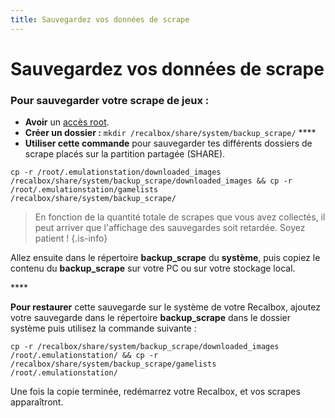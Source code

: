 ```yaml
---
title: Sauvegardez vos données de scrape
---
```


# Sauvegardez vos données de scrape

### **Pour sauvegarder** votre scrape de jeux :

* **Avoir** un [accès root](/fr/tutoriels/systeme/acces/acces-root-via-terminal). 
* **Créer un dossier :**   `mkdir /recalbox/share/system/backup_scrape/`  ****
* **Utiliser cette commande** pour sauvegarder tes différents dossiers de scrape placés sur la partition partagée \(SHARE\). 

`cp -r /root/.emulationstation/downloaded_images /recalbox/share/system/backup_scrape/downloaded_images && cp -r /root/.emulationstation/gamelists /recalbox/share/system/backup_scrape/`




>En fonction de la quantité totale de scrapes que vous avez collectés, il peut arriver que l'affichage des sauvegardes soit retardée. Soyez patient !
{.is-info}

Allez ensuite dans le répertoire **backup\_scrape** du **système**, puis copiez le contenu du **backup\_scrape** sur votre PC ou sur votre stockage local.

\*\*\*\*

**Pour restaurer** cette sauvegarde sur le système de votre Recalbox, ajoutez votre sauvegarde dans le répertoire **backup\_scrape** dans le dossier système puis utilisez la commande suivante :

`cp -r /recalbox/share/system/backup_scrape/downloaded_images /root/.emulationstation/ && cp -r /recalbox/share/system/backup_scrape/gamelists /root/.emulationstation/`

Une fois la copie terminée, redémarrez votre Recalbox, et vos scrapes apparaîtront.

